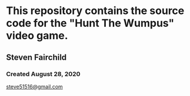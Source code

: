 # This repository contains the source code for the "Hunt The Wumpus" video game.

## Steven Fairchild
### Created August 28, 2020
steve51516@gmail.com
